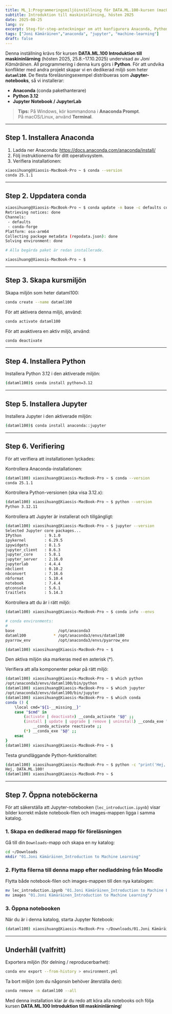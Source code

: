 ```yaml
---
title: ML_1:Programmeringsmiljöinställning för DATA.ML.100-kursen (macOS)
subtitle: Introduktion till maskininlärning, hösten 2025
date: 2025-08-25
lang: sv
excerpt: Steg-för-steg-anteckningar om att konfigurera Anaconda, Python och Jupyter för DATA.ML.100 (Joni Kämäräinen).
tags: ["Joni Kämäräinen","anaconda", "jupyter", "machine-learning"]
draft: false
---
```


Denna inställning krävs för kursen **DATA.ML.100 Introduktion till maskininlärning** (hösten 2025, 25.8.–17.10.2025) undervisad av *Joni Kämäräinen*. All programmering i denna kurs görs i **Python**. För att undvika konflikter med andra projekt skapar vi en dedikerad miljö som heter **`dataml100`**. De flesta föreläsningsexempel distribueras som **Jupyter-notebooks**, så vi installerar:

- **Anaconda** (conda pakethanterare)  
- **Python 3.12**  
- **Jupyter Notebook / JupyterLab**

> **Tips:** På Windows, kör kommandona i **Anaconda Prompt**.  
> På macOS/Linux, använd **Terminal**.

---


## Step 1. Installera Anaconda

1. Ladda ner Anaconda: <https://docs.anaconda.com/anaconda/install/>
2. Följ instruktionerna för ditt operativsystem.
3. Verifiera installationen:

```bash
xiaosihuang@Xiaosis-MacBook-Pro ~ $ conda --version
conda 25.1.1
```

---

## Step 2. Uppdatera conda

```bash
xiaosihuang@Xiaosis-MacBook-Pro ~ $ conda update -n base -c defaults conda
Retrieving notices: done
Channels:
 - defaults
 - conda-forge
Platform: osx-arm64
Collecting package metadata (repodata.json): done
Solving environment: done

# Alla begärda paket är redan installerade.

xiaosihuang@Xiaosis-MacBook-Pro ~ $ 
```

---

## Step 3. Skapa kursmiljön

Skapa miljön som heter dataml100:

```bash
conda create --name dataml100
```

För att aktivera denna miljö, använd:

```bash
conda activate dataml100
```

För att avaktivera en aktiv miljö, använd:
```bash
conda deactivate
```
---

## Step 4. Installera Python

Installera Python 3.12 i den aktiverade miljön:
```bash
(dataml100)$ conda install python=3.12
```

---

## Step 5. Installera Jupyter

Installera Jupyter i den aktiverade miljön:

```bash
(dataml100)$ conda install anaconda::jupyter
```
---


## Step 6. Verifiering

För att verifiera att installationen lyckades:

Kontrollera Anaconda-installationen:
```bash
(dataml100) xiaosihuang@Xiaosis-MacBook-Pro ~ $ conda --version
conda 25.1.1

```

Kontrollera Python-versionen (ska visa 3.12.x):
```bash
(dataml100) xiaosihuang@Xiaosis-MacBook-Pro ~ $ python --version
Python 3.12.11
```

Kontrollera att Jupyter är installerat och tillgängligt:
```bash
(dataml100) xiaosihuang@Xiaosis-MacBook-Pro ~ $ jupyter --version
Selected Jupyter core packages...
IPython          : 9.1.0
ipykernel        : 6.29.5
ipywidgets       : 8.1.5
jupyter_client   : 8.6.3
jupyter_core     : 5.8.1
jupyter_server   : 2.16.0
jupyterlab       : 4.4.4
nbclient         : 0.10.2
nbconvert        : 7.16.6
nbformat         : 5.10.4
notebook         : 7.4.4
qtconsole        : 5.6.1
traitlets        : 5.14.3
```

Kontrollera att du är i rätt miljö:
```bash
(dataml100) xiaosihuang@Xiaosis-MacBook-Pro ~ $ conda info --envs

# conda environments:
#
base                   /opt/anaconda3
dataml100            * /opt/anaconda3/envs/dataml100 
pyarrow_env            /opt/anaconda3/envs/pyarrow_env

(dataml100) xiaosihuang@Xiaosis-MacBook-Pro ~ $ 
```
Den aktiva miljön ska markeras med en asterisk (*).


Verifiera att alla komponenter pekar på rätt miljö:
```bash
(dataml100) xiaosihuang@Xiaosis-MacBook-Pro ~ $ which python
/opt/anaconda3/envs/dataml100/bin/python
(dataml100) xiaosihuang@Xiaosis-MacBook-Pro ~ $ which jupyter
/opt/anaconda3/envs/dataml100/bin/jupyter
(dataml100) xiaosihuang@Xiaosis-MacBook-Pro ~ $ which conda
conda () {
	\local cmd="${1-__missing__}"
	case "$cmd" in
		(activate | deactivate) __conda_activate "$@" ;;
		(install | update | upgrade | remove | uninstall) __conda_exe "$@" || \return
			__conda_activate reactivate ;;
		(*) __conda_exe "$@" ;;
	esac
}
(dataml100) xiaosihuang@Xiaosis-MacBook-Pro ~ $ 
```

Testa grundläggande Python-funktionalitet:
```bash
(dataml100) xiaosihuang@Xiaosis-MacBook-Pro ~ $ python -c "print('Hej, DATA.ML.100!')"
Hej, DATA.ML.100!
(dataml100) xiaosihuang@Xiaosis-MacBook-Pro ~ $ 
```


---

## Step 7. Öppna noteböckerna

För att säkerställa att Jupyter-notebooken (`lec_introduction.ipynb`) visar bilder korrekt måste notebook-filen och images-mappen ligga i samma katalog.

### 1. Skapa en dedikerad mapp för föreläsningen
Gå till din `Downloads`-mapp och skapa en ny katalog:

```bash
cd ~/Downloads
mkdir "01.Joni Kämäräinen_Introduction to Machine Learning"
```

### 2. Flytta filerna till denna mapp efter nedladdning från Moodle
Flytta både notebook-filen och images-mappen till den nya katalogen:
```bash
mv lec_introduction.ipynb "01.Joni Kämäräinen_Introduction to Machine Learning"/
mv images "01.Joni Kämäräinen_Introduction to Machine Learning"/
```

### 3. Öppna notebooken
När du är i denna katalog, starta Jupyter Notebook:
```bash
(dataml100) xiaosihuang@Xiaosis-MacBook-Pro ~/Downloads/01.Joni Kämäräinen_Introduction to Machine Learning  $ jupyter notebook lec_introduction.ipynb
```

---

## Underhåll (valfritt)

Exportera miljön (för delning / reproducerbarhet):

```bash
conda env export --from-history > environment.yml
```

Ta bort miljön (om du någonsin behöver återställa den):

```bash
conda remove -n dataml100 --all
```

Med denna installation klar är du redo att köra alla notebooks och följa kursen **DATA.ML.100 Introduktion till maskininlärning**!
